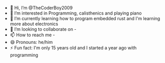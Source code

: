 - 👋 Hi, I’m @TheCoderBoy2009
- 👀 I’m interested in Programming, calisthenics and playing piano
- 🌱 I’m currently learning how to program embedded rust and I'm learning more about electronics
- 💞️ I’m looking to collaborate on -
- 📫 How to reach me -
- 😄 Pronouns: he/him
- ⚡ Fun fact: I'm only 15 years old and I started a year ago with programming

<!---
TheCoderBoy2009/TheCoderBoy2009 is a ✨ special ✨ repository because its `README.md` (this file) appears on your GitHub profile.
You can click the Preview link to take a look at your changes.
--->
